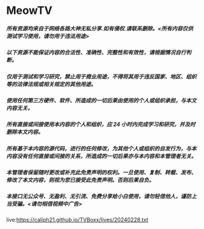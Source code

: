 # MeowTV

##### 所有资源均来自于网络各路大神无私分享.如有侵权.请联系删除。<所有内容仅供测试学习使用，请勿用于违法用途>
##### 以下资源不能保证内容的合法性、准确性、完整性和有效性，请根据情况自行判断。
##### 仅用于测试和学习研究，禁止用于商业用途，不得将其用于违反国家、地区、组织等的法律法规或相关规定的其他用途。
##### 使用任何第三方硬件、软件、所造成的一切后果由使用的个人或组织承担，与本文内容无关。
##### 所有直接或间接使用本内容的个人和组织，应 24 小时内完成学习和研究，并及时删除本文内容。
##### 所有基于本内容的源代码，进行的任何修改，为其他个人或组织的自发行为，与本内容没有任何直接或间接的关系，所造成的一切后果亦与本内容和本管理者无关。
##### 本管理者保留随时更改或补充此免责声明的权利。一旦使用、复制、转载、发布、修改了本文内容，则视为您已接受此免责声明。否则后果自负。
##### 本接口无公众号、无盈利、无引流、免费分享给小白使用，请勿轻信他人，谨防上当受骗。<请勿相信视频中广告>

live:https://caliph21.github.io/TVBoxx/lives/20240228.txt
